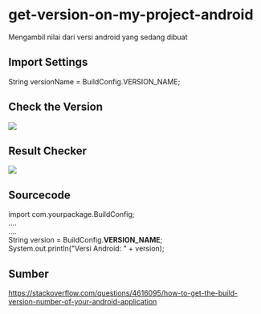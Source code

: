 # get-version-on-my-project-android
Mengambil nilai dari versi android yang sedang dibuat

## Import Settings
String versionName = BuildConfig.VERSION_NAME;

## Check the Version
<img src="https://github.com/moeslimdecoded/get-version-on-my-project-android/blob/master/get-version.png" />

## Result Checker
<img src="https://github.com/moeslimdecoded/get-version-on-my-project-android/blob/master/result.png" />

## Sourcecode
import com.yourpackage.BuildConfig; <br />
.... <br />
.... <br />
String version = BuildConfig.<b>VERSION_NAME</b>; <br /> 
System.out.println("Versi Android: " + version); <br />

## Sumber
https://stackoverflow.com/questions/4616095/how-to-get-the-build-version-number-of-your-android-application
